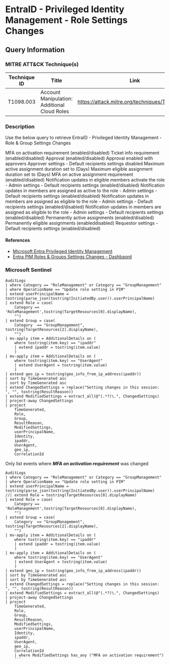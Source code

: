 # EntraID - Privileged Identity Management - Role Settings Changes

## Query Information

### MITRE ATT&CK Technique(s)

| Technique ID | Title    | Link    |
| ---  | --- | --- |
| T1098.003 | Account Manipulation: Additional Cloud Roles | https://attack.mitre.org/techniques/T1098/003/ |

### Description

Use the below query to retrieve EntraID - Privileged Identity Management - Role & Group Settings Changes

MFA on activation requirement (enabled/disabled)
Ticket info requirement (enabled/disabled)
Approval (enabled/disabled)
Approval enabled with approvers
Approver settings - Default recipients settings disabled
Maximum active assignment duration set to (Days)
Maximum eligible assignment duration set to (Days)
MFA on active assignment requirement (enabled/disabled)
Notification updates in eligible members activate the role - Admin settings - Default recipients settings (enabled/disabled)
Notification updates in members are assigned as active to the role - Admin settings - Default recipients settings (enabled/disabled)
Notification updates in members are assigned as eligible to the role - Admin settings - Default recipients settings (enabled/disabled)
Notification updates in members are assigned as eligible to the role - Admin settings - Default recipients settings (enabled/disabled)
Permanently active assignments (enabled/disabled)
Permanently eligible assignments (enableddisabled)
Requestor settings - Default recipients settings (enabled/disabled)

#### References

- [Microsoft Entra Privileged Identity Management](https://learn.microsoft.com/en-us/entra/id-governance/privileged-identity-management/pim-configure)
- [Entra PIM Roles & Groups Settings Changes - Dashbaord](https://github.com/alexverboon/Entra-PIM-Helpers/blob/630959be8918d7b646e1e958f3d21be446e0c133/Workbook/EntraPIMChanges.json)

### Microsoft Sentinel

```kql
AuditLogs
| where Category == "RoleManagement" or Category == "GroupManagement"
| where OperationName == "Update role setting in PIM"
| extend userPrincipalName = tostring(parse_json(tostring(InitiatedBy.user)).userPrincipalName)
| extend Role = case(
    Category == 'RoleManagement',tostring(TargetResources[0].displayName),
    "")
| extend Group = case(
    Category  == "GroupManagement", tostring(TargetResources[2].displayName),
    "")
| mv-apply item = AdditionalDetails on (
    where tostring(item.key) == "ipaddr"
    | extend ipaddr = tostring(item.value)
    )
| mv-apply item = AdditionalDetails on (
    where tostring(item.key) == "UserAgent"
    | extend UserAgent = tostring(item.value)
    )
| extend geo_ip = tostring(geo_info_from_ip_address(ipaddr))
| sort by TimeGenerated asc 
| sort by TimeGenerated asc 
| extend ChangedSettings = replace("Setting changes in this session: ", "", tostring(ResultReason))
| extend ModifiedSettings = extract_all(@"(.*?)\.", ChangedSettings)
| project-away ChangedSettings
| project
    TimeGenerated,
    Role,
    Group,
    ResultReason,
    ModifiedSettings,
    userPrincipalName,
    Identity,
    ipaddr,
    UserAgent,
    geo_ip,
    CorrelationId
```

Only list events where ***MFA on activation requirement*** was changed

```kql
AuditLogs
| where Category == "RoleManagement" or Category == "GroupManagement"
| where OperationName == "Update role setting in PIM"
| extend userPrincipalName = tostring(parse_json(tostring(InitiatedBy.user)).userPrincipalName)
//| extend Role = tostring(TargetResources[0].displayName)
| extend Role = case(
    Category == 'RoleManagement',tostring(TargetResources[0].displayName),
    "")
| extend Group = case(
    Category  == "GroupManagement", tostring(TargetResources[2].displayName),
    "")
| mv-apply item = AdditionalDetails on (
    where tostring(item.key) == "ipaddr"
    | extend ipaddr = tostring(item.value)
    )
| mv-apply item = AdditionalDetails on (
    where tostring(item.key) == "UserAgent"
    | extend UserAgent = tostring(item.value)
    )
| extend geo_ip = tostring(geo_info_from_ip_address(ipaddr))
| sort by TimeGenerated asc 
| sort by TimeGenerated asc 
| extend ChangedSettings = replace("Setting changes in this session: ", "", tostring(ResultReason))
| extend ModifiedSettings = extract_all(@"(.*?)\.", ChangedSettings)
| project-away ChangedSettings
| project
    TimeGenerated,
    Role,
    Group,
    ResultReason,
    ModifiedSettings,
    userPrincipalName,
    Identity,
    ipaddr,
    UserAgent,
    geo_ip,
    CorrelationId
    | where ModifiedSettings has_any ("MFA on activation requirement")
    ```
